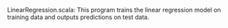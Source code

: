 LinearRegression.scala: This program trains the linear regression model on training data and outputs predictions on test data.

